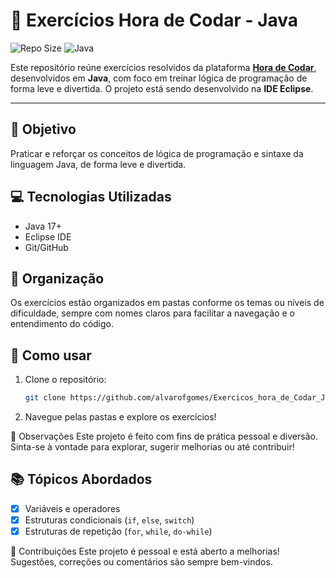 # 🧩 Exercícios Hora de Codar - Java

![Repo Size](https://img.shields.io/github/repo-size/alvarofgomes/Exercicos_hora_de_Codar_Java)
![Java](https://img.shields.io/badge/code-Java-orange)

Este repositório reúne exercícios resolvidos da plataforma **[Hora de Codar](https://horadecodar.com.br/)**, desenvolvidos em **Java**, com foco em treinar lógica de programação de forma leve e divertida. O projeto está sendo desenvolvido na **IDE Eclipse**.

---

## 🧠 Objetivo

Praticar e reforçar os conceitos de lógica de programação e sintaxe da linguagem Java, de forma leve e divertida.

## 💻 Tecnologias Utilizadas

- Java 17+  
- Eclipse IDE  
- Git/GitHub  

## 📂 Organização

Os exercícios estão organizados em pastas conforme os temas ou níveis de dificuldade, sempre com nomes claros para facilitar a navegação e o entendimento do código.

## 🚀 Como usar

1. Clone o repositório:
   ```bash
   git clone https://github.com/alvarofgomes/Exercicos_hora_de_Codar_Java.git
3. Navegue pelas pastas e explore os exercícios!

📝 Observações
Este projeto é feito com fins de prática pessoal e diversão. Sinta-se à vontade para explorar, sugerir melhorias ou até contribuir!

## 📚 Tópicos Abordados

- [x] Variáveis e operadores
- [x] Estruturas condicionais (`if`, `else`, `switch`)
- [x] Estruturas de repetição (`for`, `while`, `do-while`)

🤝 Contribuições
Este projeto é pessoal e está aberto a melhorias! Sugestões, correções ou comentários são sempre bem-vindos.